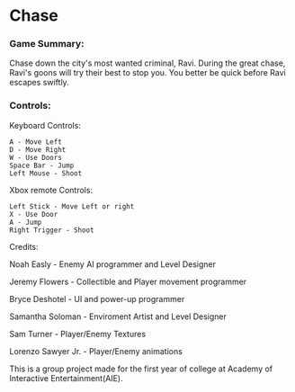 # Chase

### Game Summary:

Chase down the city's most wanted criminal, Ravi. During the great chase, Ravi's goons will try their best to stop you. You better be quick before Ravi escapes swiftly.

### Controls:

Keyboard Controls:
        
    A - Move Left
    D - Move Right
    W - Use Doors
    Space Bar - Jump
    Left Mouse - Shoot
    
Xbox remote Controls:

    Left Stick - Move Left or right
    X - Use Door
    A - Jump
    Right Trigger - Shoot

Credits:

Noah Easly - Enemy AI programmer and Level Designer

Jeremy Flowers - Collectible and Player movement programmer

Bryce Deshotel - UI and power-up programmer

Samantha Soloman - Enviroment Artist and Level Designer

Sam Turner - Player/Enemy Textures

Lorenzo Sawyer Jr. - Player/Enemy animations

This is a group project made for the first year of college at Academy of Interactive Entertainment(AIE).
